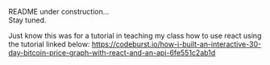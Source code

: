 README under construction...  
Stay tuned.

Just know this was for a tutorial in teaching my class how to use react using the tutorial linked below:
https://codeburst.io/how-i-built-an-interactive-30-day-bitcoin-price-graph-with-react-and-an-api-6fe551c2ab1d

